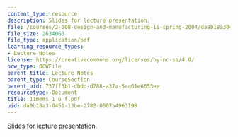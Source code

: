 ```yaml
---
content_type: resource
description: Slides for lecture presentation.
file: /courses/2-008-design-and-manufacturing-ii-spring-2004/da9b18a3045113be27820007a4963198_11mems_1_6_f.pdf
file_size: 2634060
file_type: application/pdf
learning_resource_types:
- Lecture Notes
license: https://creativecommons.org/licenses/by-nc-sa/4.0/
ocw_type: OCWFile
parent_title: Lecture Notes
parent_type: CourseSection
parent_uid: 737ff3b1-dbdd-d788-a37a-5aa61e6653ee
resourcetype: Document
title: 11mems_1_6_f.pdf
uid: da9b18a3-0451-13be-2782-0007a4963198
---
```

Slides for lecture presentation.